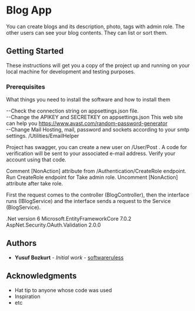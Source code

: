 # Blog App

You can create blogs and its description, photo, tags with admin role. The other users can see your blog contents. They can list or sort them.

## Getting Started

These instructions will get you a copy of the project up and running on your local machine for development and testing purposes.

### Prerequisites

What things you need to install the software and how to install them

--Check the connection string on appsettings.json file. <br>
--Change the APIKEY and SECRETKEY on appsettings.json This web site can help you https://www.avast.com/random-password-generator <br>
--Change Mail Hosting, mail, password and sockets according to your smtp settings. /Utilities/EmailHelper <br>

Project has swagger, you can create a new user on /User/Post . A code for verification will be sent to your associated e-mail address. Verify your account using that code.

Comment [NonAction] attribute from /Authentication/CreateRole endpoint. Run CreateRole endpoint for Take admin role. Uncomment [NonAction] attribute after take role.

First the request comes to the controller (BlogController), then the interface runs (IBlogService) and the interface sends a request to the Service (BlogService).

.Net version 6
Microsoft.EntityFrameworkCore 7.0.2
AspNet.Security.OAuth.Validation 2.0.0

## Authors

* **Yusuf Bozkurt** - *Initial work* - [softwareruless](https://github.com/softwareruless)

## Acknowledgments

* Hat tip to anyone whose code was used
* Inspiration
* etc
